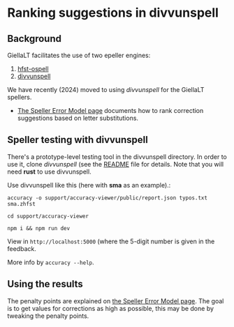 # Ranking suggestions in divvunspell

## Background

GiellaLT facilitates the use of two epeller engines:

1. [hfst-ospell](https://github.com/hfst/hfst-ospell)
2. [divvunspell](https://github.com/divvun/divvunspell)

We have recently (2024) moved to using _divvunspell_ for the GiellaLT spellers.

- [The Speller Error Model page](../TheSpellerErrorModel.html) documents how to rank correction suggestions based on letter substitutions.

## Speller testing with divvunspell

There's a prototype-level testing tool in the divvunspell directory. In order to use it, clone _divvunspell_ (see the [README](https://github.com/divvun/divvunspell/blob/main/README.md) file for details. Note that you will need **rust** to use divvunspell.

Use divvunspell like this (here with **sma** as an example).:

```
accuracy -o support/accuracy-viewer/public/report.json typos.txt sma.zhfst

cd support/accuracy-viewer

npm i && npm run dev
```

View in `http://localhost:5000` (where the 5-digit number is given in the feedback.

More info by `accuracy --help`.

## Using the results

The penalty points are explained on [the Speller Error Model page](../TheSpellerErrorModel.md). The goal is to get values for corrections as high as possible, this may be done by tweaking the penalty points.
